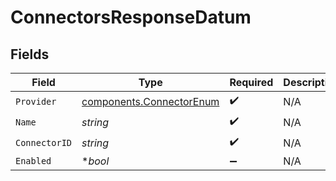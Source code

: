 # ConnectorsResponseDatum


## Fields

| Field                                                                | Type                                                                 | Required                                                             | Description                                                          |
| -------------------------------------------------------------------- | -------------------------------------------------------------------- | -------------------------------------------------------------------- | -------------------------------------------------------------------- |
| `Provider`                                                           | [components.ConnectorEnum](../../models/components/connectorenum.md) | :heavy_check_mark:                                                   | N/A                                                                  |
| `Name`                                                               | *string*                                                             | :heavy_check_mark:                                                   | N/A                                                                  |
| `ConnectorID`                                                        | *string*                                                             | :heavy_check_mark:                                                   | N/A                                                                  |
| `Enabled`                                                            | **bool*                                                              | :heavy_minus_sign:                                                   | N/A                                                                  |